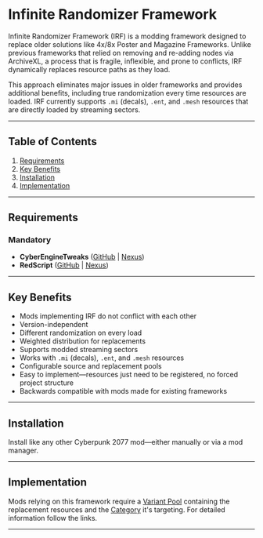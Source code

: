 # Infinite Randomizer Framework

Infinite Randomizer Framework (IRF) is a modding framework designed to replace older solutions like 4x/8x Poster and Magazine Frameworks. Unlike previous frameworks that relied on removing and re-adding nodes via ArchiveXL, a process that is fragile, inflexible, and prone to conflicts, IRF dynamically replaces resource paths as they load.  

This approach eliminates major issues in older frameworks and provides additional benefits, including true randomization every time resources are loaded. IRF currently supports `.mi` (decals), `.ent`, and `.mesh` resources that are directly loaded by streaming sectors.

---

## Table of Contents

1. [Requirements](#requirements)
2. [Key Benefits](#key-benefits)
3. [Installation](#installation)
4. [Implementation](#implementation)

---

## Requirements

### Mandatory

* **CyberEngineTweaks** ([GitHub](https://github.com/maximegmd/CyberEngineTweaks) | [Nexus](https://www.nexusmods.com/cyberpunk2077/mods/107))
* **RedScript** ([GitHub](https://github.com/jac3km4/redscript) | [Nexus](https://www.nexusmods.com/cyberpunk2077/mods/1511))

---

## Key Benefits

- Mods implementing IRF do not conflict with each other
- Version-independent
- Different randomization on every load
- Weighted distribution for replacements
- Supports modded streaming sectors
- Works with `.mi` (decals), `.ent`, and `.mesh` resources
- Configurable source and replacement pools
- Easy to implement—resources just need to be registered, no forced project structure
- Backwards compatible with mods made for existing frameworks

---

## Installation

Install like any other Cyberpunk 2077 mod—either manually or via a mod manager.

---

## Implementation

Mods relying on this framework require a [Variant Pool](https://wiki.redmodding.org/cyberpunk-2077-modding/modding-guides/world-editing/infinite-randomizer-framework/variant-pool) containing the replacement resources and the [Category](https://wiki.redmodding.org/cyberpunk-2077-modding/modding-guides/world-editing/infinite-randomizer-framework/category) it's targeting. For detailed information follow the links.

---
